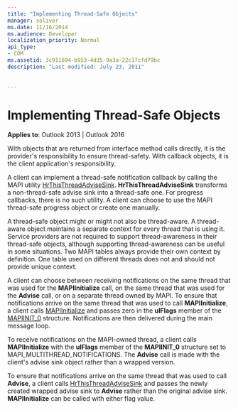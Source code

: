 ```yaml
---
title: "Implementing Thread-Safe Objects"
manager: soliver
ms.date: 11/16/2014
ms.audience: Developer
localization_priority: Normal
api_type:
- COM
ms.assetid: 3c911694-b953-4d35-9a3a-22c17cfd79bc
description: "Last modified: July 23, 2011"
 
 
---
```


# Implementing Thread-Safe Objects

  
  
**Applies to**: Outlook 2013 | Outlook 2016 
  
With objects that are returned from interface method calls directly, it is the provider's responsibility to ensure thread-safety. With callback objects, it is the client application's responsibility.
  
A client can implement a thread-safe notification callback by calling the MAPI utility [HrThisThreadAdviseSink](hrthisthreadadvisesink.md). **HrThisThreadAdviseSink** transforms a non-thread-safe advise sink into a thread-safe one. For progress callbacks, there is no such utility. A client can choose to use the MAPI thread-safe progress object or create one manually. 
  
A thread-safe object might or might not also be thread-aware. A thread-aware object maintains a separate context for every thread that is using it. Service providers are not required to support thread-awareness in their thread-safe objects, although supporting thread-awareness can be useful in some situations. Two MAPI tables always provide their own context by definition. One table used on different threads does not and should not provide unique context.
  
A client can choose between receiving notifications on the same thread that was used for the **MAPIInitialize** call, on the same thread that was used for the **Advise** call, or on a separate thread owned by MAPI. To ensure that notifications arrive on the same thread that was used to call **MAPIInitialize**, a client calls [MAPIInitialize](mapiinitialize.md) and passes zero in the **ulFlags** member of the [MAPIINIT_0](mapiinit_0.md) structure. Notifications are then delivered during the main message loop. 
  
To receive notifications on the MAPI-owned thread, a client calls **MAPIInitialize** with the **ulFlags** member of the **MAPIINIT_0** structure set to MAPI_MULTITHREAD_NOTIFICATIONS. The **Advise** call is made with the client's advise sink object rather than a wrapped version. 
  
To ensure that notifications arrive on the same thread that was used to call **Advise**, a client calls [HrThisThreadAdviseSink](hrthisthreadadvisesink.md) and passes the newly created wrapped advise sink to **Advise** rather than the original advise sink. **MAPIInitialize** can be called with either flag value. 
  

